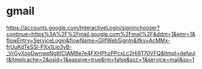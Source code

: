 # gmail
https://accounts.google.com/InteractiveLogin/signinchooser?continue=https%3A%2F%2Fmail.google.com%2Fmail%2F&ddm=1&emr=1&flowEntry=ServiceLogin&flowName=GlifWebSignIn&ifkv=AcMMx-frUuKdTeSSl-PXx1Ljo3yB-_VrGyXogDwnwpNgItICIAM8e7e4FXHPhzPPcxLc2Hi9T70VFQ&ltmpl=default&ltmplcache=2&osid=1&passive=true&rm=false&scc=1&service=mail&ss=1
